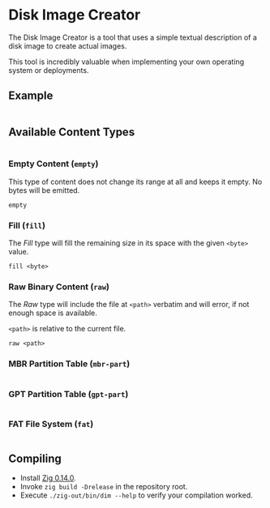 # Disk Image Creator

The Disk Image Creator is a tool that uses a simple textual description of a disk image to create actual images.

This tool is incredibly valuable when implementing your own operating system or deployments.

## Example

```plain

```

## Available Content Types

```plain

```

### Empty Content (`empty`)

This type of content does not change its range at all and keeps it empty. No bytes will be emitted.

```plain
empty
```

### Fill (`fill`)

The *Fill* type will fill the remaining size in its space with the given `<byte>` value.

```plain
fill <byte>
```

### Raw Binary Content (`raw`)

The *Raw* type will include the file at `<path>` verbatim and will error, if not enough space is available.

`<path>` is relative to the current file.

```plain
raw <path>
```

### MBR Partition Table (`mbr-part`)

```plain

```

### GPT Partition Table (`gpt-part`)

```plain

```

### FAT File System (`fat`)

```plain

```

## Compiling

- Install [Zig 0.14.0](https://ziglang.org/download/).
- Invoke `zig build -Drelease` in the repository root.
- Execute `./zig-out/bin/dim --help` to verify your compilation worked.
